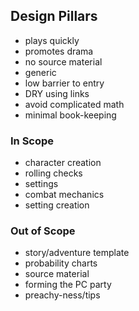 ## Design Pillars
- plays quickly
- promotes drama
- no source material
- generic
- low barrier to entry
- DRY using links
- avoid complicated math
- minimal book-keeping

### In Scope
- character creation
- rolling checks
- settings
- combat mechanics
- setting creation

### Out of Scope
- story/adventure template
- probability charts
- source material
- forming the PC party
- preachy-ness/tips